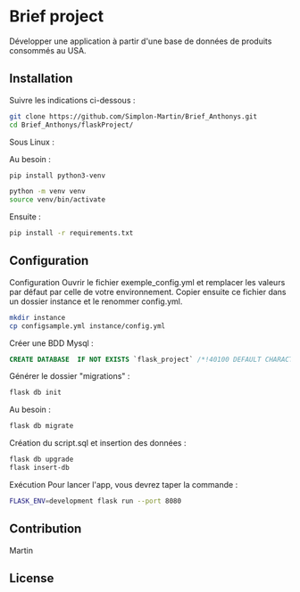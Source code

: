 # Brief project
Développer une application à partir d'une base de données de produits consommés au USA.

## Installation

Suivre les indications ci-dessous :

```bash
git clone https://github.com/Simplon-Martin/Brief_Anthonys.git
cd Brief_Anthonys/flaskProject/
```

Sous Linux :

Au besoin : 
```bash
pip install python3-venv
```
```bash
python -m venv venv
source venv/bin/activate
```

Ensuite : 

```bash
pip install -r requirements.txt
```

## Configuration

Configuration
Ouvrir le fichier exemple_config.yml et remplacer les valeurs par défaut par celle de votre environnement. Copier ensuite ce fichier dans un dossier instance et le renommer config.yml.

```bash
mkdir instance
cp configsample.yml instance/config.yml
```
Créer une BDD Mysql :
```sql
CREATE DATABASE  IF NOT EXISTS `flask_project` /*!40100 DEFAULT CHARACTER SET utf8mb4 */ /*!80016 DEFAULT ENCRYPTION='N' */;
```

Générer le dossier "migrations" :
```bash
flask db init
```
Au besoin : 
```bash
flask db migrate
```
Création du script.sql et insertion des données : 
```bash
flask db upgrade
flask insert-db
```

Exécution
Pour lancer l'app, vous devrez taper la commande :

```bash
FLASK_ENV=development flask run --port 8080
```


## Contribution
Martin

## License
